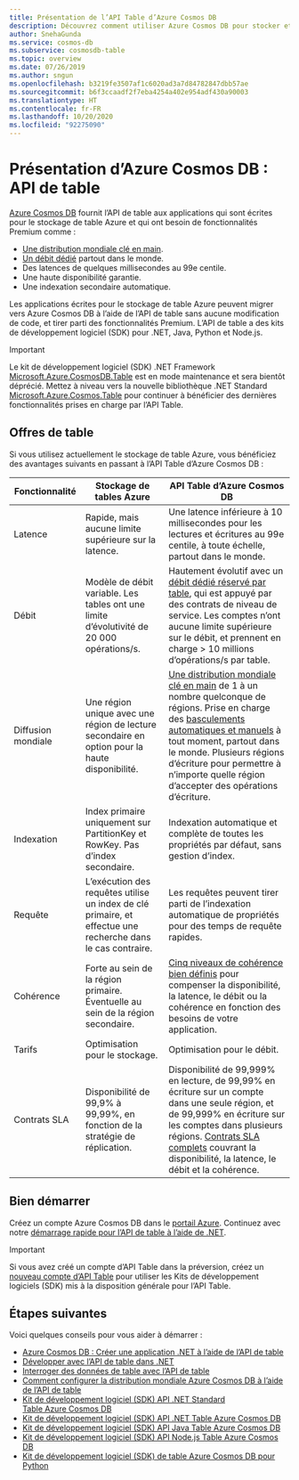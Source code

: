 ```yaml
---
title: Présentation de l’API Table d’Azure Cosmos DB
description: Découvrez comment utiliser Azure Cosmos DB pour stocker et interroger d’immenses volumes de données clé-valeur avec une faible latence en utilisant les API Tables Azure.
author: SnehaGunda
ms.service: cosmos-db
ms.subservice: cosmosdb-table
ms.topic: overview
ms.date: 07/26/2019
ms.author: sngun
ms.openlocfilehash: b3219fe3507af1c6020ad3a7d84782847dbb57ae
ms.sourcegitcommit: b6f3ccaadf2f7eba4254a402e954adf430a90003
ms.translationtype: HT
ms.contentlocale: fr-FR
ms.lasthandoff: 10/20/2020
ms.locfileid: "92275090"
---
```

# <a name="introduction-to-azure-cosmos-db-table-api"></a>Présentation d’Azure Cosmos DB : API de table

[Azure Cosmos DB](introduction.md) fournit l’API de table aux applications qui sont écrites pour le stockage de table Azure et qui ont besoin de fonctionnalités Premium comme :

* [Une distribution mondiale clé en main](distribute-data-globally.md).
* [Un débit dédié](partitioning-overview.md) partout dans le monde.
* Des latences de quelques millisecondes au 99e centile.
* Une haute disponibilité garantie.
* Une indexation secondaire automatique.

Les applications écrites pour le stockage de table Azure peuvent migrer vers Azure Cosmos DB à l’aide de l’API de table sans aucune modification de code, et tirer parti des fonctionnalités Premium. L’API de table a des kits de développement logiciel (SDK) pour .NET, Java, Python et Node.js.

> [!IMPORTANT]
> Le kit de développement logiciel (SDK) .NET Framework [Microsoft.Azure.CosmosDB.Table](https://www.nuget.org/packages/Microsoft.Azure.CosmosDB.Table) est en mode maintenance et sera bientôt déprécié. Mettez à niveau vers la nouvelle bibliothèque .NET Standard [Microsoft.Azure.Cosmos.Table](https://www.nuget.org/packages/Microsoft.Azure.Cosmos.Table) pour continuer à bénéficier des dernières fonctionnalités prises en charge par l’API Table.

## <a name="table-offerings"></a>Offres de table
Si vous utilisez actuellement le stockage de table Azure, vous bénéficiez des avantages suivants en passant à l’API Table d’Azure Cosmos DB :

| Fonctionnalité | Stockage de tables Azure | API Table d’Azure Cosmos DB |
| --- | --- | --- |
| Latence | Rapide, mais aucune limite supérieure sur la latence. | Une latence inférieure à 10 millisecondes pour les lectures et écritures au 99e centile, à toute échelle, partout dans le monde. |
| Débit | Modèle de débit variable. Les tables ont une limite d’évolutivité de 20 000 opérations/s. | Hautement évolutif avec un [débit dédié réservé par table](request-units.md), qui est appuyé par des contrats de niveau de service. Les comptes n’ont aucune limite supérieure sur le débit, et prennent en charge > 10 millions d’opérations/s par table. |
| Diffusion mondiale | Une région unique avec une région de lecture secondaire en option pour la haute disponibilité. | [Une distribution mondiale clé en main](distribute-data-globally.md) de 1 à un nombre quelconque de régions. Prise en charge des [basculements automatiques et manuels](high-availability.md) à tout moment, partout dans le monde. Plusieurs régions d’écriture pour permettre à n’importe quelle région d’accepter des opérations d’écriture. |
| Indexation | Index primaire uniquement sur PartitionKey et RowKey. Pas d’index secondaire. | Indexation automatique et complète de toutes les propriétés par défaut, sans gestion d’index. |
| Requête | L’exécution des requêtes utilise un index de clé primaire, et effectue une recherche dans le cas contraire. | Les requêtes peuvent tirer parti de l’indexation automatique de propriétés pour des temps de requête rapides. |
| Cohérence | Forte au sein de la région primaire. Éventuelle au sein de la région secondaire. | [Cinq niveaux de cohérence bien définis](consistency-levels.md) pour compenser la disponibilité, la latence, le débit ou la cohérence en fonction des besoins de votre application. |
| Tarifs | Optimisation pour le stockage. | Optimisation pour le débit. |
| Contrats SLA | Disponibilité de 99,9% à 99,99%, en fonction de la stratégie de réplication. | Disponibilité de 99,999% en lecture, de 99,99% en écriture sur un compte dans une seule région, et de 99,999% en écriture sur les comptes dans plusieurs régions. [Contrats SLA complets](https://azure.microsoft.com/support/legal/sla/cosmos-db/) couvrant la disponibilité, la latence, le débit et la cohérence. |

## <a name="get-started"></a>Bien démarrer

Créez un compte Azure Cosmos DB dans le [portail Azure](https://portal.azure.com). Continuez avec notre [démarrage rapide pour l’API de table à l’aide de .NET](create-table-dotnet.md). 

> [!IMPORTANT]
> Si vous avez créé un compte d’API Table dans la préversion, créez un [nouveau compte d’API Table](create-table-dotnet.md#create-a-database-account) pour utiliser les Kits de développement logiciels (SDK) mis à la disposition générale pour l’API Table.
>

## <a name="next-steps"></a>Étapes suivantes

Voici quelques conseils pour vous aider à démarrer :
* [Azure Cosmos DB : Créer une application .NET à l’aide de l’API de table](create-table-dotnet.md)
* [Développer avec l’API de table dans .NET](tutorial-develop-table-dotnet.md)
* [Interroger des données de table avec l’API de table](tutorial-query-table.md)
* [Comment configurer la distribution mondiale Azure Cosmos DB à l’aide de l’API de table](tutorial-global-distribution-table.md)
* [Kit de développement logiciel (SDK) API .NET Standard Table Azure Cosmos DB](table-sdk-dotnet-standard.md)
* [Kit de développement logiciel (SDK) API .NET Table Azure Cosmos DB](table-sdk-dotnet.md)
* [Kit de développement logiciel (SDK) API Java Table Azure Cosmos DB](table-sdk-java.md)
* [Kit de développement logiciel (SDK) API Node.js Table Azure Cosmos DB](table-sdk-nodejs.md)
* [Kit de développement logiciel (SDK) de table Azure Cosmos DB pour Python](table-sdk-python.md)

